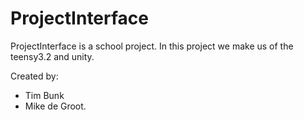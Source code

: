 # ProjectInterface
ProjectInterface is a school project. In this project we make us of the teensy3.2 and unity.

Created by:
- Tim Bunk
- Mike de Groot.
